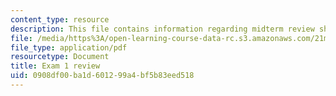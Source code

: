 ```yaml
---
content_type: resource
description: This file contains information regarding midterm review sheet.
file: /media/https%3A/open-learning-course-data-rc.s3.amazonaws.com/21m-030-introduction-to-world-music-spring-2013/0908df00ba1d601299a4bf5b83eed518_MIT21M_030S13_exam1review.pdf
file_type: application/pdf
resourcetype: Document
title: Exam 1 review
uid: 0908df00-ba1d-6012-99a4-bf5b83eed518
---
```

